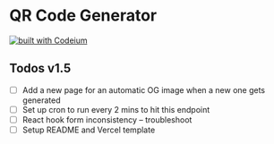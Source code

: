# QR Code Generator

[![built with Codeium](https://codeium.com/badges/main)](https://codeium.com?repo_name=nutlope%2Fqrgpt)

## Todos v1.5

- [ ] Add a new page for an automatic OG image when a new one gets generated
- [ ] Set up cron to run every 2 mins to hit this endpoint
- [ ] React hook form inconsistency – troubleshoot
- [ ] Setup README and Vercel template
